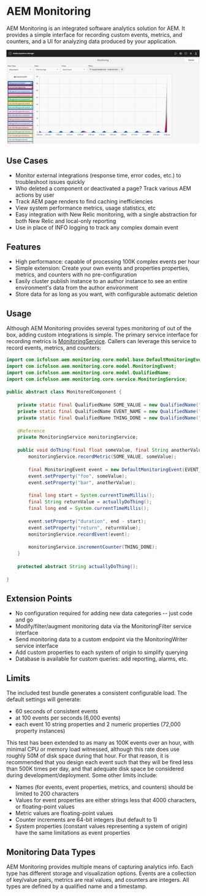 # AEM Monitoring
AEM Monitoring is an integrated software analytics solution for AEM.  It provides a simple interface for recording custom events, metrics, and counters, and a UI for analyzing data produced by your application.

![Event Visualization](docs/events.png "Event Visualization")

## Use Cases
- Monitor external integrations (response time, error codes, etc.) to troubleshoot issues quickly
- Who deleted a component or deactivated a page? Track various AEM actions by user
- Track AEM page renders to find caching inefficiencies
- View system performance metrics, usage statistics, etc
- Easy integration with New Relic monitoring, with a single abstraction for both New Relic and local-only reporting
- Use in place of INFO logging to track any complex domain event

## Features
- High performance: capable of processing 100K complex events per hour
- Simple extension: Create your own events and properties properties, metrics, and counters with no pre-configuration
- Easily cluster publish instance to an author instance to see an entire environment's data from the author environment
- Store data for as long as you want, with configurable automatic deletion

## Usage

Although AEM Monitoring provides several types monitoring of out of the box, adding custom integrations is simple.  The primary service interface for recording metrics is [MonitoringService](core/src/main/java/com/icfolson/aem/monitoring/core/service/MonitoringService.java). Callers can leverage this service to record events, metrics, and counters:

```java
import com.icfolson.aem.monitoring.core.model.base.DefaultMonitoringEvent;
import com.icfolson.aem.monitoring.core.model.MonitoringEvent;
import com.icfolson.aem.monitoring.core.model.QualifiedName;
import com.icfolson.aem.monitoring.core.service.MonitoringService;

public abstract class MonitoredComponent {
    
    private static final QualifiedName SOME_VALUE = new QualifiedName("some", "value");
    private static final QualifiedName EVENT_NAME = new QualifiedName("event");
    private static final QualifiedName THING_DONE = new QualifiedName("thing", "done");
    
    @Reference
    private MonitoringService monitoringService;
    
    public void doThing(final float someValue, final String anotherValue) {
        monitoringService.recordMetric(SOME_VALUE, someValue);
        
        final MonitoringEvent event = new DefaultMonitoringEvent(EVENT_NAME);
        event.setProperty("foo", someValue);
        event.setProperty("bar", anotherValue);
        
        final long start = System.currentTimeMillis();
        final String returnValue = actuallyDoThing();
        final long end = System.currentTimeMillis();
        
        event.setProperty("duration", end - start);
        event.setProperty("return", returnValue);
        monitoringService.recordEvent(event);
        
        monitoringService.incrementCounter(THING_DONE);
    }
    
    protected abstract String actuallyDoThing();
    
}

```

## Extension Points
- No configuration required for adding new data categories -- just code and go
- Modify/filter/augment monitoring data via the MonitoringFilter service interface
- Send monitoring data to a custom endpoint via the MonitoringWriter service interface
- Add custom properties to each system of origin to simplify querying
- Database is available for custom queries: add reporting, alarms, etc.

## Limits
The included test bundle generates a consistent configurable load.  The default settings will generate:
- 60 seconds of consistent events
- at 100 events per seconds (6,000 events)
- each event 10 string properties and 2 numeric properties (72,000 property instances)

This test has been extended to as many as 100K events over an hour, with minimal CPU or memory load witnessed, although this rate does use roughly 50M of disk space during that hour.  For that reason, it is recommended that you design each event such that they will be fired less than 500K times per day, and that adequate disk space be considered during development/deployment.
Some other limits include:
- Names (for events, event properties, metrics, and counters) should be limited to 200 characters
- Values for event properties are either strings less that 4000 characters, or floating-point values
- Metric values are floating-point values
- Counter increments are 64-bit integers (but default to 1)
- System properties (constant values representing a system of origin) have the same limitations as event properties

## Monitoring Data Types
AEM Monitoring provides multiple means of capturing analytics info.  Each type has different storage and visualization options.  Events are a collection of key/value pairs, metrics are real values, and counters are integers.  All types are defined by a qualified name and a timestamp.
  

